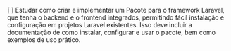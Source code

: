 [ ] Estudar como criar e implementar um Pacote para o framework Laravel, que tenha o backend e o frontend integrados, permitindo fácil instalação e configuração em projetos Laravel existentes. Isso deve incluir a documentação de como instalar, configurar e usar o pacote, bem como exemplos de uso prático.